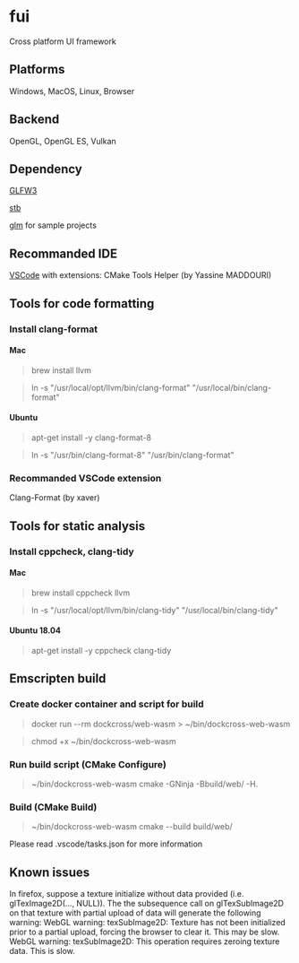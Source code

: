 # fui

Cross platform UI framework 
## Platforms
Windows, MacOS, Linux, Browser

## Backend
OpenGL, OpenGL ES, Vulkan

## Dependency
[GLFW3](https://www.glfw.org/)

[stb](https://github.com/nothings/stb)

[glm](https://glm.g-truc.net/) for sample projects

## Recommanded IDE
[VSCode](https://code.visualstudio.com/) with extensions: CMake Tools Helper (by Yassine MADDOURI)

## Tools for code formatting
### Install clang-format
#### Mac
> brew install llvm

> ln -s "/usr/local/opt/llvm/bin/clang-format" "/usr/local/bin/clang-format"

#### Ubuntu
> apt-get install -y clang-format-8

> ln -s "/usr/bin/clang-format-8" "/usr/bin/clang-format"

### Recommanded VSCode extension
Clang-Format (by xaver)

## Tools for static analysis
### Install cppcheck, clang-tidy

#### Mac 
> brew install cppcheck llvm

> ln -s "/usr/local/opt/llvm/bin/clang-tidy" "/usr/local/bin/clang-tidy"

#### Ubuntu 18.04
> apt-get install -y cppcheck clang-tidy

## Emscripten build
### Create docker container and script for build
> docker run --rm dockcross/web-wasm > ~/bin/dockcross-web-wasm

> chmod +x ~/bin/dockcross-web-wasm

### Run build script (CMake Configure)
> ~/bin/dockcross-web-wasm cmake -GNinja -Bbuild/web/ -H.

### Build (CMake Build)
> ~/bin/dockcross-web-wasm cmake --build build/web/

Please read .vscode/tasks.json for more information

## Known issues
In firefox, suppose a texture initialize without data provided (i.e. glTexImage2D(..., NULL)). The the subsequence call on glTexSubImage2D on that texture with partial upload of data will generate the following warning:
WebGL warning: texSubImage2D: Texture has not been initialized prior to a partial upload, forcing the browser to clear it. This may be slow.
WebGL warning: texSubImage2D: This operation requires zeroing texture data. This is slow.

